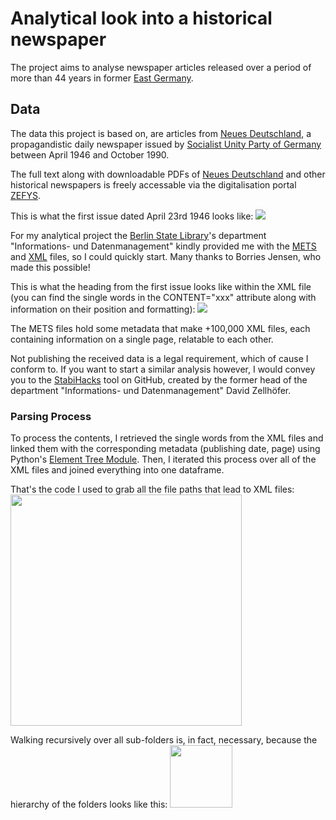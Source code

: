# Analytical look into a historical newspaper

The project aims to analyse newspaper articles released over a period of more than 44 years in former [East Germany](https://en.wikipedia.org/wiki/East_Germany).

## Data
The data this project is based on, are articles from [Neues Deutschland](https://en.wikipedia.org/wiki/Neues_Deutschland), a propagandistic daily newspaper issued by [Socialist Unity Party of Germany](https://en.wikipedia.org/wiki/Socialist_Unity_Party_of_Germany) between April 1946 and October 1990.

The full text along with downloadable PDFs of [Neues Deutschland](https://en.wikipedia.org/wiki/Neues_Deutschland) and other historical newspapers is freely accessable via the digitalisation portal [ZEFYS](https://zefys.staatsbibliothek-berlin.de/?lang=en).

This is what the first issue dated April 23rd 1946 looks like:
<image src="images/1946-23-04_Neues_Deutschland_p1.png"/>

For my analytical project the [Berlin State Library](https://en.wikipedia.org/wiki/Berlin_State_Library)'s department "Informations- und Datenmanagement" kindly provided me with the [METS](https://en.wikipedia.org/wiki/Metadata_Encoding_and_Transmission_Standard) and [XML]() files, so I could quickly start. Many thanks to Borries Jensen, who made this possible! 

This is what the heading from the first issue looks like within the XML file (you can find the single words in the CONTENT="xxx" attribute along with information on their position and formatting):
<image src="images/1946-23-04_XML_Header.png"/>

The METS files hold some metadata that make +100,000 XML files, each containing information on a single page, relatable to each other.

Not publishing the received data is a legal requirement, which of cause I conform to. If you want to start a similar analysis however, I would convey you to the [StabiHacks](https://github.com/elektrobohemian/StabiHacks) tool on GitHub, created by the former head of the department "Informations- und Datenmanagement" David Zellhöfer.

### Parsing Process
To process the contents, I retrieved the single words from the XML files and linked them with the corresponding metadata (publishing date, page) using Python's [Element Tree Module](https://docs.python.org/3/library/xml.etree.elementtree.html). Then, I iterated this process over all of the XML files and joined everything into one dataframe.

That's the code I used to grab all the file paths that lead to XML files:
<image src="images/Screenshot_from_2022-05-11_23-47-47.png" width="370"/>

Walking recursively over all sub-folders is, in fact, necessary, because the hierarchy of the folders looks like this:
<image src="images/Screenshot_from_2022-05-11_23-56-46.png" width="100"/>
